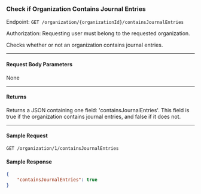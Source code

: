 ### Check if Organization Contains Journal Entries
Endpoint: `GET /organization/{organizationId}/containsJournalEntries`

Authorization: Requesting user must belong to the requested organization.

Checks whether or not an organization contains journal entries.
___

#### Request Body Parameters
None
___

#### Returns
Returns a JSON containing one field: 'containsJournalEntries'. This field is true if the organization contains journal entries, and false if it does not. 
___

#### Sample Request
`GET /organization/1/containsJournalEntries`
<br/>

#### Sample Response
```json
{
    "containsJournalEntries": true
}
```

